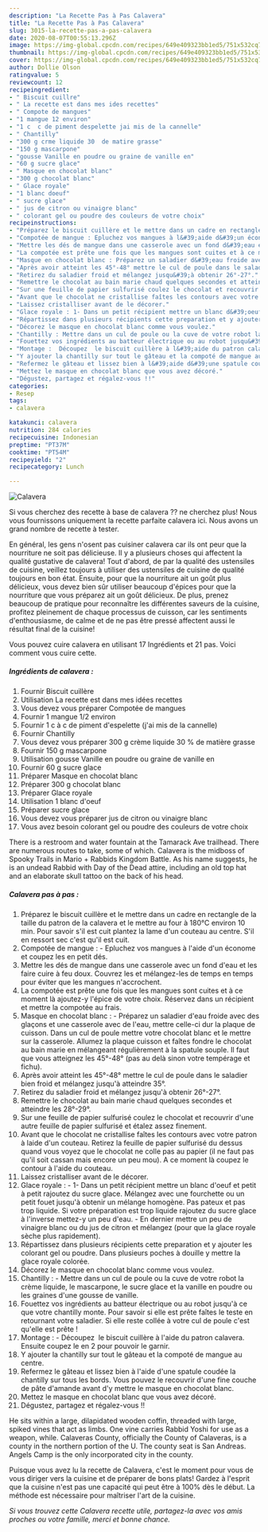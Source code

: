 ```yaml
---
description: "La Recette Pas à Pas Calavera"
title: "La Recette Pas à Pas Calavera"
slug: 3015-la-recette-pas-a-pas-calavera
date: 2020-08-07T00:55:13.296Z
image: https://img-global.cpcdn.com/recipes/649e409323bb1ed5/751x532cq70/calavera-photo-principale-de-la-recette.jpg
thumbnail: https://img-global.cpcdn.com/recipes/649e409323bb1ed5/751x532cq70/calavera-photo-principale-de-la-recette.jpg
cover: https://img-global.cpcdn.com/recipes/649e409323bb1ed5/751x532cq70/calavera-photo-principale-de-la-recette.jpg
author: Dollie Olson
ratingvalue: 5
reviewcount: 12
recipeingredient:
- " Biscuit cuillre"
- " La recette est dans mes ides recettes"
- " Compote de mangues"
- "1 mangue 12 environ"
- "1 c  c de piment despelette jai mis de la cannelle"
- " Chantilly"
- "300 g crme liquide 30  de matire grasse"
- "150 g mascarpone"
- "gousse Vanille en poudre ou graine de vanille en"
- "60 g sucre glace"
- " Masque en chocolat blanc"
- "300 g chocolat blanc"
- " Glace royale"
- "1 blanc doeuf"
- " sucre glace"
- " jus de citron ou vinaigre blanc"
- " colorant gel ou poudre des couleurs de votre choix"
recipeinstructions:
- "Préparez le biscuit cuillère et le mettre dans un cadre en rectangle de la taille du patron de la calavera et le mettre au four à 180°C environ 10 min. Pour savoir s&#39;il est cuit plantez la lame d&#39;un couteau au centre. S&#39;il en ressort sec c&#39;est qu&#39;il est cuit."
- "Compotée de mangue : Epluchez vos mangues à l&#39;aide d&#39;un économe et coupez les en petit dés."
- "Mettre les dés de mangue dans une casserole avec un fond d&#39;eau et les faire cuire à feu doux. Couvrez les et mélangez-les de temps en temps pour éviter que les mangues n&#39;accrochent."
- "La compotée est prête une fois que les mangues sont cuites et à ce moment là ajoutez-y l&#39;épice de votre choix. Réservez dans un récipient et mettre la compotée au frais."
- "Masque en chocolat blanc : Préparez un saladier d&#39;eau froide avec des glaçons et une casserole avec de l&#39;eau, mettre celle-ci dur la plaque de cuisson. Dans un cul de poule mettre votre chocolat blanc et le mettre sur la casserole. Allumez la plaque cuisson et faîtes fondre le chocolat au bain marie en mélangeant régulièrement à la spatule souple. Il faut que vous atteignez les 45°-48° (pas au delà sinon votre tempérage et fichu)."
- "Après avoir atteint les 45°-48° mettre le cul de poule dans le saladier bien froid et mélangez jusqu&#39;à atteindre 35°."
- "Retirez du saladier froid et mélangez jusqu&#39;à obtenir 26°-27°."
- "Remettre le chocolat au bain marie chaud quelques secondes et atteindre les 28°-29°."
- "Sur une feuille de papier sulfurisé coulez le chocolat et recouvrir d&#39;une autre feuille de papier sulfurisé et étalez assez finement."
- "Avant que le chocolat ne cristallise faîtes les contours avec votre patron à laide d&#39;un couteau. Retirez la feuille de papier sulfurisé du dessus quand vous voyez que le chocolat ne colle pas au papier (il ne faut pas qu&#39;il soit cassan mais encore un peu mou). A ce moment là coupez le contour à l&#39;aide du couteau."
- "Laissez cristalliser avant de le décorer."
- "Glace royale : 1- Dans un petit récipient mettre un blanc d&#39;oeuf et petit à petit rajoutez du sucre glace. Mélangez avec une fourchette ou un petit fouet jusqu&#39;à obtenir un mélange homogène. Pas pateux et pas trop liquide. Si votre préparation est trop liquide rajoutez du sucre glace à l&#39;inverse mettez-y un peu d&#39;eau.  En dernier mettre un peu de vinaigre blanc ou du jus de citron et mélangez (pour que la glace royale sèche plus rapidement)."
- "Répartissez dans plusieurs récipients cette preparation et y ajouter les colorant gel ou poudre. Dans plusieurs poches à douille y mettre la glace royale colorée."
- "Décorez le masque en chocolat blanc comme vous voulez."
- "Chantilly : Mettre dans un cul de poule ou la cuve de votre robot la crème liquide, le mascarpone, le sucre glace et la vanille en poudre ou les graines d&#39;une gousse de vanille."
- "Fouettez vos ingrédients au batteur électrique ou au robot jusqu&#39;à ce que votre chantilly monte. Pour savoir si elle est prête faîtes le teste en retournant votre saladier. Si elle reste collée à votre cul de poule c&#39;est qu&#39;elle est prête !"
- "Montage :  Découpez  le biscuit cuillère à l&#39;aide du patron calavera. Ensuite coupez le en 2 pour pouvoir le garnir."
- "Y ajouter la chantilly sur tout le gâteau et la compoté de mangue au centre."
- "Refermez le gâteau et lissez bien à l&#39;aide d&#39;une spatule coudée la chantilly sur tous les bords. Vous pouvez le recouvrir d&#39;une fine couche de pâte d&#39;amande avant d&#39;y mettre le masque en chocolat blanc."
- "Mettez le masque en chocolat blanc que vous avez décoré."
- "Dégustez, partagez et régalez-vous !!"
categories:
- Resep
tags:
- calavera

katakunci: calavera 
nutrition: 284 calories
recipecuisine: Indonesian
preptime: "PT37M"
cooktime: "PT54M"
recipeyield: "2"
recipecategory: Lunch

---
```



![Calavera](https://img-global.cpcdn.com/recipes/649e409323bb1ed5/751x532cq70/calavera-photo-principale-de-la-recette.jpg)

Si vous cherchez des recette à base de calavera ?? ne cherchez plus! Nous vous fournissons uniquement la recette parfaite calavera ici. Nous avons un grand nombre de recette à tester.

En général, les gens n'osent pas cuisiner calavera car ils ont peur que la nourriture ne soit pas délicieuse. Il y a plusieurs choses qui affectent la qualité gustative de calavera! Tout d'abord, de par la qualité des ustensiles de cuisine, veillez toujours à utiliser des ustensiles de cuisine de qualité toujours en bon état. Ensuite, pour que la nourriture ait un goût plus délicieux, vous devez bien sûr utiliser beaucoup d'épices pour que la nourriture que vous préparez ait un goût délicieux. De plus, prenez beaucoup de pratique pour reconnaître les différentes saveurs de la cuisine, profitez pleinement de chaque processus de cuisson, car les sentiments d'enthousiasme, de calme et de ne pas être pressé affectent aussi le résultat final de la cuisine!

<!--inarticleads1-->

Vous pouvez cuire calavera en utilisant 17 Ingrédients et 21 pas. Voici comment vous cuire cette.

##### Ingrédients de calavera :

1. Fournir  Biscuit cuillère
1. Utilisation  La recette est dans mes idées recettes
1. Vous devez vous préparer  Compotée de mangues
1. Fournir 1 mangue 1/2 environ
1. Fournir 1 c à c de piment d&#39;espelette (j&#39;ai mis de la cannelle)
1. Fournir  Chantilly
1. Vous devez vous préparer 300 g crème liquide 30 % de matière grasse
1. Fournir 150 g mascarpone
1. Utilisation gousse Vanille en poudre ou graine de vanille en
1. Fournir 60 g sucre glace
1. Préparer  Masque en chocolat blanc
1. Préparer 300 g chocolat blanc
1. Préparer  Glace royale
1. Utilisation 1 blanc d&#39;oeuf
1. Préparer  sucre glace
1. Vous devez vous préparer  jus de citron ou vinaigre blanc
1. Vous avez besoin  colorant gel ou poudre des couleurs de votre choix


There is a restroom and water fountain at the Tamarack Ave trailhead. There are numerous routes to take, some of which. Calavera is the midboss of Spooky Trails in Mario + Rabbids Kingdom Battle. As his name suggests, he is an undead Rabbid with Day of the Dead attire, including an old top hat and an elaborate skull tattoo on the back of his head. 

<!--inarticleads2-->

##### Calavera pas à pas :

1. Préparez le biscuit cuillère et le mettre dans un cadre en rectangle de la taille du patron de la calavera et le mettre au four à 180°C environ 10 min. Pour savoir s&#39;il est cuit plantez la lame d&#39;un couteau au centre. S&#39;il en ressort sec c&#39;est qu&#39;il est cuit.
1. Compotée de mangue : - Epluchez vos mangues à l&#39;aide d&#39;un économe et coupez les en petit dés.
1. Mettre les dés de mangue dans une casserole avec un fond d&#39;eau et les faire cuire à feu doux. Couvrez les et mélangez-les de temps en temps pour éviter que les mangues n&#39;accrochent.
1. La compotée est prête une fois que les mangues sont cuites et à ce moment là ajoutez-y l&#39;épice de votre choix. Réservez dans un récipient et mettre la compotée au frais.
1. Masque en chocolat blanc : - Préparez un saladier d&#39;eau froide avec des glaçons et une casserole avec de l&#39;eau, mettre celle-ci dur la plaque de cuisson. Dans un cul de poule mettre votre chocolat blanc et le mettre sur la casserole. Allumez la plaque cuisson et faîtes fondre le chocolat au bain marie en mélangeant régulièrement à la spatule souple. Il faut que vous atteignez les 45°-48° (pas au delà sinon votre tempérage et fichu).
1. Après avoir atteint les 45°-48° mettre le cul de poule dans le saladier bien froid et mélangez jusqu&#39;à atteindre 35°.
1. Retirez du saladier froid et mélangez jusqu&#39;à obtenir 26°-27°.
1. Remettre le chocolat au bain marie chaud quelques secondes et atteindre les 28°-29°.
1. Sur une feuille de papier sulfurisé coulez le chocolat et recouvrir d&#39;une autre feuille de papier sulfurisé et étalez assez finement.
1. Avant que le chocolat ne cristallise faîtes les contours avec votre patron à laide d&#39;un couteau. Retirez la feuille de papier sulfurisé du dessus quand vous voyez que le chocolat ne colle pas au papier (il ne faut pas qu&#39;il soit cassan mais encore un peu mou). A ce moment là coupez le contour à l&#39;aide du couteau.
1. Laissez cristalliser avant de le décorer.
1. Glace royale : - 1- Dans un petit récipient mettre un blanc d&#39;oeuf et petit à petit rajoutez du sucre glace. Mélangez avec une fourchette ou un petit fouet jusqu&#39;à obtenir un mélange homogène. Pas pateux et pas trop liquide. Si votre préparation est trop liquide rajoutez du sucre glace à l&#39;inverse mettez-y un peu d&#39;eau.  - En dernier mettre un peu de vinaigre blanc ou du jus de citron et mélangez (pour que la glace royale sèche plus rapidement).
1. Répartissez dans plusieurs récipients cette preparation et y ajouter les colorant gel ou poudre. Dans plusieurs poches à douille y mettre la glace royale colorée.
1. Décorez le masque en chocolat blanc comme vous voulez.
1. Chantilly : - Mettre dans un cul de poule ou la cuve de votre robot la crème liquide, le mascarpone, le sucre glace et la vanille en poudre ou les graines d&#39;une gousse de vanille.
1. Fouettez vos ingrédients au batteur électrique ou au robot jusqu&#39;à ce que votre chantilly monte. Pour savoir si elle est prête faîtes le teste en retournant votre saladier. Si elle reste collée à votre cul de poule c&#39;est qu&#39;elle est prête !
1. Montage :  - Découpez  le biscuit cuillère à l&#39;aide du patron calavera. Ensuite coupez le en 2 pour pouvoir le garnir.
1. Y ajouter la chantilly sur tout le gâteau et la compoté de mangue au centre.
1. Refermez le gâteau et lissez bien à l&#39;aide d&#39;une spatule coudée la chantilly sur tous les bords. Vous pouvez le recouvrir d&#39;une fine couche de pâte d&#39;amande avant d&#39;y mettre le masque en chocolat blanc.
1. Mettez le masque en chocolat blanc que vous avez décoré.
1. Dégustez, partagez et régalez-vous !!


He sits within a large, dilapidated wooden coffin, threaded with large, spiked vines that act as limbs. One vine carries Rabbid Yoshi for use as a weapon, while. Calaveras County, officially the County of Calaveras, is a county in the northern portion of the U. The county seat is San Andreas. Angels Camp is the only incorporated city in the county. 

<!--inarticleads1-->

<p>
Puisque vous avez lu la recette de Calavera, c'est le moment pour vous de vous diriger vers la cuisine et de préparer de bons plats! Gardez à l'esprit que la cuisine n'est pas une capacité qui peut être à 100% dès le début. La méthode est nécessaire pour maîtriser l'art de la cuisine.
</p>

<p>
<i>Si vous trouvez cette Calavera recette utile, partagez-la avec vos amis proches ou votre famille, merci et bonne chance.</i>
</p>
